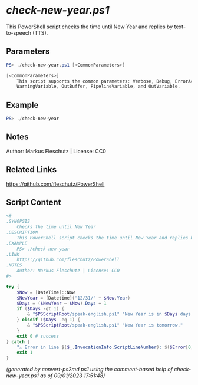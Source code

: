 *check-new-year.ps1*
================

This PowerShell script checks the time until New Year and replies by text-to-speech (TTS).

Parameters
----------
```powershell
PS> ./check-new-year.ps1 [<CommonParameters>]

[<CommonParameters>]
    This script supports the common parameters: Verbose, Debug, ErrorAction, ErrorVariable, WarningAction, 
    WarningVariable, OutBuffer, PipelineVariable, and OutVariable.
```

Example
-------
```powershell
PS> ./check-new-year

```

Notes
-----
Author: Markus Fleschutz | License: CC0

Related Links
-------------
https://github.com/fleschutz/PowerShell

Script Content
--------------
```powershell
<#
.SYNOPSIS
	Checks the time until New Year
.DESCRIPTION
	This PowerShell script checks the time until New Year and replies by text-to-speech (TTS).
.EXAMPLE
	PS> ./check-new-year
.LINK
	https://github.com/fleschutz/PowerShell
.NOTES
	Author: Markus Fleschutz | License: CC0
#>

try {
	$Now = [DateTime]::Now
	$NewYear = [Datetime]("12/31/" + $Now.Year)
	$Days = ($NewYear – $Now).Days + 1
	if ($Days -gt 1) {
		& "$PSScriptRoot/speak-english.ps1" "New Year is in $Days days."
	} elseif ($Days -eq 1) {
		& "$PSScriptRoot/speak-english.ps1" "New Year is tomorrow."
	}
	exit 0 # success
} catch {
	"⚠️ Error in line $($_.InvocationInfo.ScriptLineNumber): $($Error[0])"
	exit 1
}
```

*(generated by convert-ps2md.ps1 using the comment-based help of check-new-year.ps1 as of 09/01/2023 17:51:48)*
